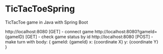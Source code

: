 # TicTacToeSpring
TicTacToe game in Java with Spring Boot

http://localhost:8080 [GET] - connect game
http://localhost:8080?gameId={gameID} [GET] - check game status by id
http://localhost:8080 [POST] - make turn with body:
{
  gameId: {gameId}
  x: {coordinate X}
  y: {coordinate Y}
}
